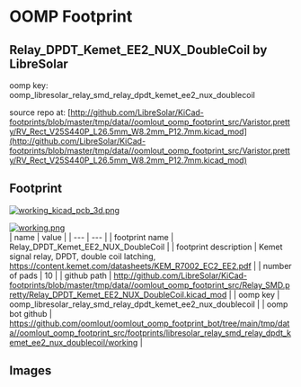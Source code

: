 # OOMP Footprint  
## Relay_DPDT_Kemet_EE2_NUX_DoubleCoil  by LibreSolar  
  
oomp key: oomp_libresolar_relay_smd_relay_dpdt_kemet_ee2_nux_doublecoil  
  
source repo at: [http://github.com/LibreSolar/KiCad-footprints/blob/master/tmp/data//oomlout_oomp_footprint_src/Varistor.pretty/RV_Rect_V25S440P_L26.5mm_W8.2mm_P12.7mm.kicad_mod](http://github.com/LibreSolar/KiCad-footprints/blob/master/tmp/data//oomlout_oomp_footprint_src/Varistor.pretty/RV_Rect_V25S440P_L26.5mm_W8.2mm_P12.7mm.kicad_mod)  
## Footprint  
  
[![working_kicad_pcb_3d.png](working_kicad_pcb_3d_600.png)](working_kicad_pcb_3d.png)  
  
[![working.png](working_600.png)](working.png)  
| name | value | 
| --- | --- | 
| footprint name | Relay_DPDT_Kemet_EE2_NUX_DoubleCoil | 
| footprint description | Kemet signal relay, DPDT, double coil latching, https://content.kemet.com/datasheets/KEM_R7002_EC2_EE2.pdf | 
| number of pads | 10 | 
| github path | http://github.com/LibreSolar/KiCad-footprints/blob/master/tmp/data//oomlout_oomp_footprint_src/Relay_SMD.pretty/Relay_DPDT_Kemet_EE2_NUX_DoubleCoil.kicad_mod | 
| oomp key | oomp_libresolar_relay_smd_relay_dpdt_kemet_ee2_nux_doublecoil | 
| oomp bot github | https://github.com/oomlout/oomlout_oomp_footprint_bot/tree/main/tmp/data//oomlout_oomp_footprint_src/footprints/libresolar_relay_smd_relay_dpdt_kemet_ee2_nux_doublecoil/working | 
## Images  
